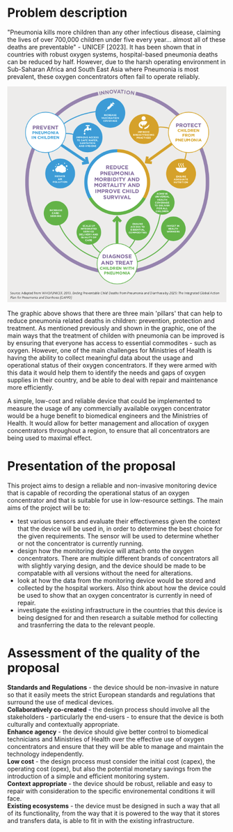 # Problem description

"Pneumonia kills more children than any other infectious disease, claiming the lives of over 700,000 children under five every year... almost all of these deaths are preventable" - UNICEF [2023]. It has been shown that in countries with robust oxygen systems, hospital-based pneumonia deaths can be reduced by half. However, due to the harsh operating environment in Sub-Saharan Africa and South East Asia where Pneumonia is most prevalent, these oxygen concentrators often fail to operate reliably.

![Plan to reduce pneumonia.](assets/Protect-Prevent-Treat-Pneumonia-graphic.png)

The graphic above shows that there are three main 'pillars' that can help to reduce pneumonia related deaths in children: prevention, protection and treatment. As mentioned previously and shown in the graphic, one of the main ways that the treatment of childen with pneumonia can be improved is by ensuring that everyone has access to essential commodites - such as oxygen. However, one of the main challenges for Ministries of Health is having the ability to collect meaningful data about the usage and operational status of their oxygen concentrators. If they were armed with this data it would help them to identify the needs and gaps of oxygen supplies in their country, and be able to deal with repair and maintenance more efficiently.

A simple, low-cost and reliable device that could be implemented to measure the usage of any commercially available oxygen concentrator would be a huge benefit to biomedical engineers and the Ministries of Health. It would allow for better management and allocation of oxygen concentrators throughout a region, to ensure that all concentrators are being used to maximal effect.

# Presentation of the proposal

This project aims to design a reliable and non-invasive monitoring device that is capable of recording the operational status of an oxygen concentrator and that is suitable for use in low-resource settings. The main aims of the project will be to:

- test various sensors and evaluate their effectiveness given the context that the device will be used in, in order to determine the best choice for the given requirements. The sensor will be used to determine whether or not the concentrator is currently running.
- design how the monitoring device will attach onto the oxygen concentrators. There are multiple different brands of concentrators all with slightly varying design, and the device should be made to be compatable with all versions without the need for alterations.
- look at how the data from the monitoring device would be stored and collected by the hospital workers. Also think about how the device could be used to show that an oxygen concentrator is currently in need of repair.
- investigate the existing infrastructure in the countries that this device is being designed for and then research a suitable method for collecting and trasnferring the data to the relevant people.

# Assessment of the quality of the proposal

**Standards and Regulations** - the device should be non-invasive in nature so that it easily meets the strict European standards and regulations that surround the use of medical devices.  
**Collaboratively co-created** - the design process should involve all the stakeholders - particularly the end-users - to ensure that the device is both culturally and contextually appropriate.  
**Enhance agency** - the device should give better control to biomedical technicians and Ministries of Health over the effective use of oxygen concentrators and ensure that they will be able to manage and maintain the technology independently.  
**Low cost** - the design process must consider the initial cost (capex), the operating cost (opex), but also the potential monetary savings from the introduction of a simple and efficient monitoring system.  
**Context appropriate** - the device should be robust, reliable and easy to repair with consideration to the specific environemental conditions it will face.  
**Existing ecosystems** - the device must be designed in such a way that all of its functionality, from the way that it is powered to the way that it stores and transfers data, is able to fit in with the existing infrastructure.  